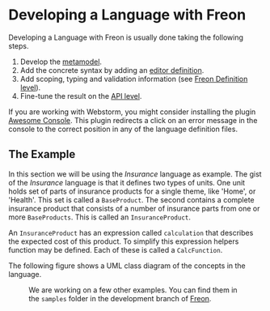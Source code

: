 <script>
    import Figure from "$lib/figures/Figure.svelte";
</script>

# Developing a Language with Freon

Developing a Language with Freon is usually done taking the following steps.

1. Develop the [metamodel](/030_Developing_a_Language/010_Default_Level).
2. Add the concrete syntax by adding an
   [editor definition](/030_Developing_a_Language/020_Definition_Level/010_Editor_Definition).
3. Add scoping, typing and validation information
   (see [Freon Definition level](/030_Developing_a_Language/020_Definition_Level)).
4. Fine-tune the result on the [API level](/030_Developing_a_Language/030_API_Level).

If you are working with Webstorm, you might consider installing the
plugin <a href="https://plugins.jetbrains.com/plugin/7677-awesome-console" target="_blank">Awesome Console</a>.
This plugin redirects a click on an error message in the console to the correct position in any of the language definition files.

## The Example

In this section we will be using the _Insurance_ language as example. The gist of the _Insurance_ language is
that it defines two types of units. One unit holds set of parts of insurance products for a single theme,
like 'Home', or 'Health'. This set is called a `BaseProduct`. The second contains a complete insurance
product that consists of a number of insurance parts from one or more `BaseProducts`. This is called an
`InsuranceProduct`.

An `InsuranceProduct` has an expression called `calculation` that describes the expected cost of this product.
To simplify this expression helpers function may be defined. Each of these is called a `CalcFunction`.

The following figure shows a UML class diagram of the concepts in the language.

<Figure 
imageName={'docu-project-uml.png'} 
caption={'UML diagram of Insurance Project'}
figureNumber={1}
/>

We are working on a few other examples. You can find them in the `samples` folder in the
development branch of <a href="https://github.com/freon4dsl/Freon4dsl" target="_blank">Freon</a>.
